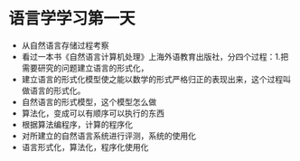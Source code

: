 # 语言学学习第一天

- 从自然语言存储过程考察
- 看过一本书《自然语言计算机处理》上海外语教育出版社，分四个过程：1.把需要研究的问题建立语言的形式化，
- 建立语言的形式化模型使之能以数学的形式严格归正的表现出来，这个过程叫做语言的形式化。
- 自然语言的形式模型，这个模型怎么做
- 算法化，变成可以有顺序可以执行的东西
- 根据算法编程序，计算的程序化
- 对所建立的自然语言系统进行评测，系统的使用化
- 语言形式化，算法化，程序化使用化
